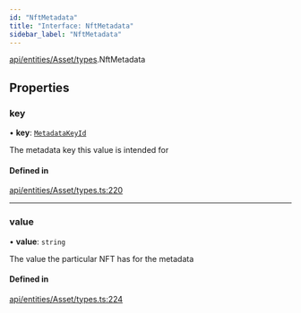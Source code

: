 ```yaml
---
id: "NftMetadata"
title: "Interface: NftMetadata"
sidebar_label: "NftMetadata"
---
```


[api/entities/Asset/types](../../../../../../modules/API/Entities/Asset/Types/Types.md).NftMetadata

## Properties

### key

• **key**: [`MetadataKeyId`](../../../../../../modules/API/Entities/Asset/Types/Types.md#metadatakeyid)

The metadata key this value is intended for

#### Defined in

[api/entities/Asset/types.ts:220](https://github.com/PolymeshAssociation/polymesh-sdk/blob/8a9158669/src/api/entities/Asset/types.ts#L220)

___

### value

• **value**: `string`

The value the particular NFT has for the metadata

#### Defined in

[api/entities/Asset/types.ts:224](https://github.com/PolymeshAssociation/polymesh-sdk/blob/8a9158669/src/api/entities/Asset/types.ts#L224)
